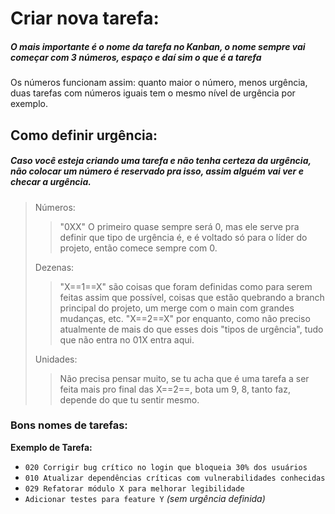 Criar nova tarefa:
===
##### **O mais importante é o nome da tarefa no Kanban, o nome sempre vai começar com 3 números, espaço e daí sim o que é a tarefa**

 Os números funcionam assim: quanto maior o número, menos urgência, duas tarefas com números iguais tem o mesmo nível de urgência por exemplo.
 
Como definir urgência:
---
##### **Caso você esteja criando uma tarefa e não tenha certeza da urgência, não colocar um número é reservado pra isso, assim alguém vai ver e checar a urgência.**
> Números:
> 
>> "0XX" O primeiro quase sempre será 0, mas ele serve pra definir que tipo de urgência é, e é voltado só para o líder do projeto, então comece sempre com 0.
>
> Dezenas:
> > "X==1==X" são coisas que foram definidas como para serem feitas assim que possível, coisas que estão quebrando a branch principal do projeto, um merge com o main com grandes mudanças, etc.
> > "X==2==X" por enquanto, como não preciso atualmente de mais do que esses dois "tipos de urgência", tudo que não entra no 01X entra aqui.
> 
> Unidades:
> > Não precisa pensar muito, se tu acha que é uma tarefa a ser feita mais pro final das X==2==, bota um 9, 8, tanto faz, depende do que tu sentir mesmo.

### Bons nomes de tarefas:

**Exemplo de Tarefa:**  
- `020 Corrigir bug crítico no login que bloqueia 30% dos usuários`
- `010 Atualizar dependências críticas com vulnerabilidades conhecidas`
- `029 Refatorar módulo X para melhorar legibilidade`
- `Adicionar testes para feature Y` _(sem urgência definida)_